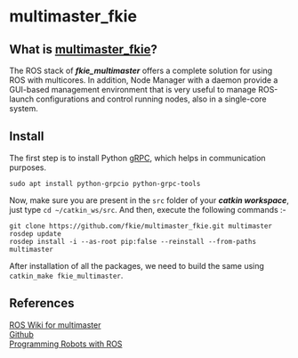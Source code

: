 # multimaster_fkie
## What is [multimaster_fkie]()?
The ROS stack of ***fkie_multimaster*** offers a complete solution for using ROS with multicores. In addition, Node Manager with a daemon provide a GUI-based management environment that is very useful to manage ROS-launch configurations and control running nodes, also in a single-core system.

## Install
The first step is to install Python [gRPC](), which helps in communication purposes.
```
sudo apt install python-grpcio python-grpc-tools
```
Now, make sure you are present in the `src` folder of your ***catkin workspace***, just type `cd ~/catkin_ws/src`. And then, execute the following commands :-
```
git clone https://github.com/fkie/multimaster_fkie.git multimaster
rosdep update
rosdep install -i --as-root pip:false --reinstall --from-paths multimaster
```
After installation of all the packages, we need to build the same using `catkin_make fkie_multimaster`.

## References
[ROS Wiki for multimaster](http://wiki.ros.org/multimaster_fkie)  
[Github]()  
[Programming
Robots
with ROS](../Programming_Robots_with_ROS)